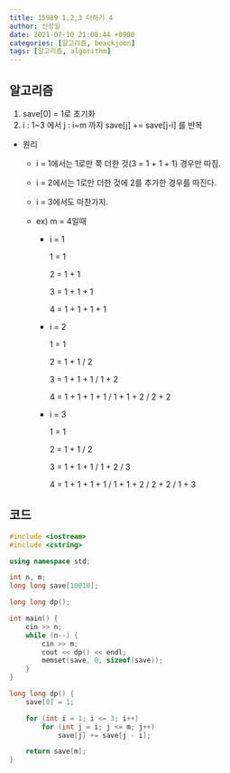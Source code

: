 ```yaml
---
title: 15989 1,2,3 더하기 4
author: 신성일
date: 2021-07-10 21:00:44 +0900
categories: [알고리즘, beackjoon]
tags: [알고리즘, algorithm]
---
```


## 알고리즘

1. save[0] = 1로 초기화
2. i : 1~3 에서 j : i~m 까지 save[j] += save[j-i] 를 반복

- 원리

  - i = 1에서는 1로만 쭉 더한 것(3 = 1 + 1 + 1) 경우만 따짐.

  - i = 2에서는 1로만 더한 것에 2를 추가한 경우를 따진다.

  - i = 3에서도 마찬가지.

  - ex) m = 4일때

    - i = 1

      1 = 1

      2 = 1 + 1

      3 = 1 + 1 + 1

      4 = 1 + 1 + 1 + 1

    - i = 2

      1 = 1

      2 = 1 + 1 / 2

      3 = 1 + 1 + 1 / 1 + 2

      4 = 1 + 1 + 1 + 1 / 1 + 1 + 2 / 2 + 2

    - i = 3

      1 = 1

      2 = 1 + 1 / 2

      3 = 1 + 1 + 1 / 1 + 2 / 3

      4 = 1 + 1 + 1 + 1 / 1 + 1 + 2 / 2 + 2 / 1 + 3

## 코드

```c++
#include <iostream>
#include <cstring>

using namespace std;

int n, m;
long long save[10010];

long long dp();

int main() {
	cin >> n;
	while (n--) {
		cin >> m;
		cout << dp() << endl;
		memset(save, 0, sizeof(save));
	}
}

long long dp() {
	save[0] = 1;

	for (int i = 1; i <= 3; i++)
		for (int j = i; j <= m; j++)
			save[j] += save[j - i];

	return save[m];
}
```
